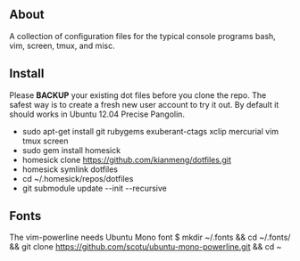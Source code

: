 About
-----
A collection of configuration files for the typical console programs bash, vim,
screen, tmux, and misc. 

Install
-------
Please **BACKUP** your existing dot files before you clone the repo. The safest
way is to create a fresh new user account to try it out. By default it should
works in Ubuntu 12.04 Precise Pangolin.

* sudo apt-get install git rubygems exuberant-ctags xclip mercurial vim tmux screen
* sudo gem install homesick
* homesick clone https://github.com/kianmeng/dotfiles.git
* homesick symlink dotfiles
* cd ~/.homesick/repos/dotfiles
* git submodule update --init --recursive

Fonts
-----
The vim-powerline needs Ubuntu Mono font
$ mkdir ~/.fonts && cd ~/.fonts/ && git clone https://github.com/scotu/ubuntu-mono-powerline.git && cd ~
